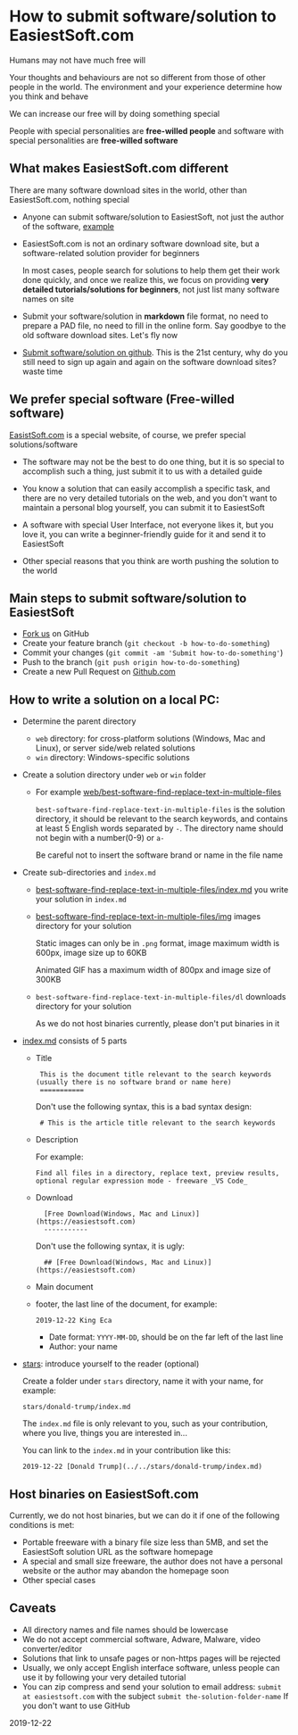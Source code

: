 How to submit software/solution to EasiestSoft.com
===========

Humans may not have much free will

Your thoughts and behaviours are not so different from those of other people in the world. The environment and your experience determine how you think and behave

We can increase our free will by doing something special

People with special personalities are **free-willed people** and software with special personalities are **free-willed software**

What makes EasiestSoft.com different
--------

There are many software download sites in the world, other than EasiestSoft.com, nothing special

- Anyone can submit software/solution to EasiestSoft, not just the author of the software, [example](https://easiestsoft.com/web/best-software-find-replace-text-in-multiple-files/)

- EasiestSoft.com is not an ordinary software download site, but a software-related solution provider for beginners

  In most cases, people search for solutions to help them get their work done quickly, and once we realize this, we focus on providing **very detailed tutorials/solutions for beginners**, not just list many software names on site

- Submit your software/solution in **markdown** file format, no need to prepare a PAD file, no need to fill in the online form. Say goodbye to the old software download sites. Let's fly now

- [Submit software/solution on github](https://github.com/EasiestSoft/submit-software-to-easiestsoft.com). This is the 21st century, why do you still need to sign up again and again on the software download sites? waste time

We prefer special software (Free-willed software)
-----------

[EasistSoft.com](https://easiestsoft.com) is a special website, of course, we prefer special solutions/software

- The software may not be the best to do one thing, but it is so special to accomplish such a thing, just submit it to us with a detailed guide

- You know a solution that can easily accomplish a specific task, and there are no very detailed tutorials on the web, and you don't want to maintain a personal blog yourself, you can submit it to EasiestSoft

- A software with special User Interface, not everyone likes it, but you love it, you can write a beginner-friendly guide for it and send it to EasiestSoft

- Other special reasons that you think are worth pushing the solution to the world

Main steps to submit software/solution to EasiestSoft
----------

- [Fork us](https://github.com/EasiestSoft/submit-software-to-easiestsoft.com) on GitHub
- Create your feature branch (`git checkout -b how-to-do-something`)
- Commit your changes (`git commit -am 'Submit how-to-do-something'`)
- Push to the branch (`git push origin how-to-do-something`)
- Create a new Pull Request on [Github.com](https://github.com/EasiestSoft/submit-software-to-easiestsoft.com)

How to write a solution on a local PC:
---------------

- Determine the parent directory
  - `web` directory: for cross-platform solutions (Windows, Mac and Linux), or server side/web related solutions
  - `win` directory: Windows-specific solutions
- Create a solution directory under `web` or `win` folder
  - For example [web/best-software-find-replace-text-in-multiple-files](https://github.com/EasiestSoft/submit-software-to-easiestsoft.com/tree/master/web/best-software-find-replace-text-in-multiple-files)

    `best-software-find-replace-text-in-multiple-files` is the solution directory, it should be relevant to the search keywords, and contains at least 5 English words separated by `-`. The directory name should not begin with a number(0-9) or `a-`

    Be careful not to insert the software brand or name in the file name
- Create sub-directories and `index.md`
  - [best-software-find-replace-text-in-multiple-files/index.md](https://raw.githubusercontent.com/EasiestSoft/submit-software-to-easiestsoft.com/master/web/best-software-find-replace-text-in-multiple-files/index.md) you write your solution in `index.md`
  - [best-software-find-replace-text-in-multiple-files/img](https://github.com/EasiestSoft/submit-software-to-easiestsoft.com/tree/master/web/best-software-find-replace-text-in-multiple-files/img) images directory for your solution

    Static images can only be in `.png` format, image maximum width is 600px, image size up to 60KB

    Animated GIF has a maximum width of 800px and image size of 300KB
  - `best-software-find-replace-text-in-multiple-files/dl` downloads directory for your solution

    As we do not host binaries currently, please don't put binaries in it

- [index.md](https://raw.githubusercontent.com/EasiestSoft/submit-software-to-easiestsoft.com/master/web/best-software-find-replace-text-in-multiple-files/index.md) consists of 5 parts
   - Title

          This is the document title relevant to the search keywords (usually there is no software brand or name here)
          ===========

      Don't use the following syntax, this is a bad syntax design:

          # This is the article title relevant to the search keywords

  - Description

    For example:

        Find all files in a directory, replace text, preview results, optional regular expression mode - freeware _VS Code_

  - Download

          [Free Download(Windows, Mac and Linux)](https://easiestsoft.com)
          -----------

      Don't use the following syntax, it is ugly:

          ## [Free Download(Windows, Mac and Linux)](https://easiestsoft.com)

  - Main document
  - footer, the last line of the document, for example:

     `2019-12-22 King Eca`

      - Date format: `YYYY-MM-DD`, should be on the far left of the last line
      - Author: your name

- [stars](https://github.com/EasiestSoft/submit-software-to-easiestsoft.com/tree/master/stars): introduce yourself to the reader (optional)

  Create a folder under `stars` directory, name it with your name, for example:

  `stars/donald-trump/index.md`

  The `index.md` file is only relevant to you, such as your contribution, where you live, things you are interested in...

  You can link to the `index.md` in your contribution like this:

      2019-12-22 [Donald Trump](../../stars/donald-trump/index.md)

Host binaries on EasiestSoft.com
--------

Currently, we do not host binaries, but we can do it if one of the following conditions is met:

- Portable freeware with a binary file size less than 5MB, and set the EasiestSoft solution URL as the software homepage
- A special and small size freeware, the author does not have a personal website or the author may abandon the homepage soon
- Other special cases

Caveats
-----

- All directory names and file names should be lowercase
- We do not accept commercial software, Adware, Malware, video converter/editor
- Solutions that link to unsafe pages or non-https pages will be rejected
- Usually, we only accept English interface software, unless people can use it by following your very detailed tutorial
- You can zip compress and send your solution to email address: `submit at easiestsoft.com` with the subject `submit the-solution-folder-name` If you don't want to use GitHub

2019-12-22
